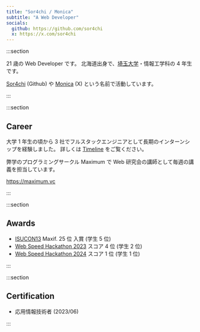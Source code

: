 ```yaml
---
title: "Sor4chi / Monica"
subtitle: "A Web Developer"
socials:
  github: https://github.com/sor4chi
  x: https://x.com/sor4chi
---
```


:::section

21 歳の Web Developer です。
北海道出身で、[埼玉大学](http://www.saitama-u.ac.jp/)・情報工学科の 4 年生です。

[Sor4chi](https://github.com/sor4chi) (Github) や [Monica](https://x.com/sor4chi) (X) という名前で活動しています。

:::

:::section

## Career

大学 1 年生の頃から 3 社でフルスタックエンジニアとして長期のインターンシップを経験しました。
詳しくは [Timeline](/timeline) をご覧ください。

弊学のプログラミングサークル Maximum で Web 研究会の講師として毎週の講義を担当しています。

<https://maximum.vc>

:::

:::section

## Awards

- [ISUCON13](https://isucon.net/archives/57801192.html) Maxif. 25 位 入賞 (学生 5 位)
- [Web Speed Hackathon 2023](https://github.com/CyberAgentHack/web-speed-hackathon-2023) スコア 4 位 (学生 2 位)
- [Web Speed Hackathon 2024](https://github.com/CyberAgentHack/web-speed-hackathon-2024) スコア 1 位 (学生 1 位)

:::

:::section

## Certification

- 応用情報技術者 (2023/06)

:::
